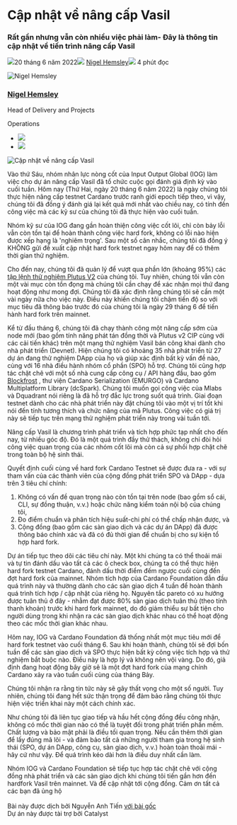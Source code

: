 # Cập nhật về nâng cấp Vasil

### **Rất gần nhưng vẫn còn nhiều việc phải làm- Đây là thông tin cập nhật về tiến trình nâng cấp Vasil**

![](img/2022-06-20-vasil-upgrade-the-state-of-play.002.png)20 tháng 6 năm 2022![](img/2022-06-20-vasil-upgrade-the-state-of-play.002.png) [Nigel Hemsley](/en/blog/authors/nigel-hemsley/page-1/)![](img/2022-06-20-vasil-upgrade-the-state-of-play.003.png) 4 phút đọc

![Nigel Hemsley](img/2022-06-20-vasil-upgrade-the-state-of-play.004.png)[](/en/blog/authors/nigel-hemsley/page-1/)

### [**Nigel Hemsley**](/en/blog/authors/nigel-hemsley/page-1/)

Head of Delivery and Projects

Operations

- ![](img/2022-06-20-vasil-upgrade-the-state-of-play.005.png)[](mailto:nigel.hemsley@iohk.io "Email")
- ![](img/2022-06-20-vasil-upgrade-the-state-of-play.006.png)[](tmp/www.linkedin.com/in/nigel-hemsley-433a213 "LinkedIn")

![Cập nhật về nâng cấp Vasil](https://github.com/cardano2vn/iohk-blog/blob/main/vi/docs1/2022/06/img/2022-06-20-vasil-upgrade-the-state-of-play.007.png?raw=true)

Vào thứ Sáu, nhóm nhân lực nòng cốt của Input Output Global (IOG)  làm việc cho dự án nâng cấp Vasil đã tổ chức cuộc gọi đánh giá định kỳ vào cuối tuần. Hôm nay (Thứ Hai, ngày 20 tháng 6 năm 2022) là ngày chúng tôi thực hiện nâng cấp testnet Cardano trước ranh giới epoch tiếp theo, vì vậy, chúng tôi đã đồng ý đánh giá lại kết quả mới nhất vào chiều nay, có tính đến công việc mà các kỹ sư của chúng tôi đã thực hiện vào cuối tuần.

Nhóm kỹ sư của IOG đang gần hoàn thiện công việc cốt lõi, chỉ còn bảy lỗi vẫn còn tồn tại để hoàn thành công việc hard fork, không có lỗi nào hiện được xếp hạng là 'nghiêm trọng'. Sau một số cân nhắc, chúng tôi đã đồng ý KHÔNG gửi đề xuất cập nhật hard fork testnet ngay hôm nay để có thêm thời gian thử nghiệm.

Cho đến nay, chúng tôi đã quản lý để vượt qua phần lớn (khoảng 95%) các [tập lệnh thử nghiệm Plutus V2](https://github.com/input-output-hk/cardano-node-tests/issues/1079) của chúng tôi. Tuy nhiên, chúng tôi vẫn còn một vài mục còn tồn đọng mà chúng tôi cần chạy để xác nhận mọi thứ đang hoạt động như mong đợi. Chúng tôi đã xác định rằng chúng tôi sẽ cần một vài ngày nữa cho việc này. Điều này khiến chúng tôi chậm tiến độ so với mục tiêu đã thông báo trước đó của chúng tôi là ngày 29 tháng 6 để tiến hành hard fork trên mainnet.

Kể từ đầu tháng 6, chúng tôi đã chạy thành công một nâng cấp sớm của node mới (bao gồm tính năng phát tán đồng thời và Plutus v2 CIP cùng với các cải tiến khác) trên một mạng thử nghiệm  Vasil bán công khai dành cho nhà phát triển (Devnet). Hiện chúng tôi có khoảng 35 nhà phát triển từ 27 dự án đang thử nghiệm DApp của họ và giúp xác định bất kỳ vấn đề nào, cùng với 16 nhà điều hành nhóm cổ phần (SPO) hỗ trợ. Chúng tôi cũng hợp tác chặt chẽ với một số nhà cung cấp công cụ / API hàng đầu, bao gồm [Blockfrost](https://blockfrost.io/) , thư viện Cardano Serialization (EMURGO) và Cardano Multiplatform Library (dcSpark). Chúng tôi muốn gọi công việc của Mlabs và Dquadrant nói riêng là đã hỗ trợ đắc lực trong suốt quá trình. Giai đoạn testnet dành cho các nhà phát triển này đặt chúng tôi vào một vị trí tốt khi nói đến tính tương thích và chức năng của mã Plutus. Công việc có giá trị này sẽ tiếp tục trên mạng thử nghiệm phát triển này trong vài tuần tới.

Nâng cấp Vasil là chương trình phát triển và tích hợp phức tạp nhất cho đến nay, từ nhiều góc độ. Đó là một quá trình đầy thử thách, không chỉ đòi hỏi công việc quan trọng của các nhóm cốt lõi mà còn cả sự phối hợp chặt chẽ trong toàn bộ hệ sinh thái.

Quyết định cuối cùng về hard fork Cardano Testnet sẽ được đưa ra - với sự tham vấn của các thành viên của cộng đồng phát triển SPO và DApp - dựa trên 3 tiêu chí chính:

1. Không có vấn đề quan trọng nào còn tồn tại trên node (bao gồm sổ cái, CLI, sự đồng thuận, v.v.) hoặc chức năng kiểm toán nội bộ của chúng tôi,
2. Đo điểm chuẩn và phân tích hiệu suất-chi phí có thể chấp nhận được, và
3. Cộng đồng (bao gồm các sàn giao dịch và các dự án DApp) đã được thông báo chính xác và đã có đủ thời gian để chuẩn bị cho sự kiện tổ hợp hard fork.

Dự án tiếp tục theo dõi các tiêu chí này. Một khi chúng ta có thể thoải mái và tự tin đánh dấu vào tất cả các ô check box, chúng ta có thể thực hiện hard fork testnet Cardano, đánh dấu thời điểm đếm ngược cuối cùng đến đợt hard fork của mainnet. Nhóm tích hợp của Cardano Foundation dẫn đầu quá trình này và thường dành cho các sàn giao dịch 4 tuần để hoàn thành quá trình tích hợp / cập nhật của riêng họ. Nguyên tắc pareto có xu hướng được tuân thủ ở đây - nhằm đạt được 80% sàn giao dịch tuân thủ (theo tính thanh khoản) trước khi hard fork mainnet, do đó giảm thiểu sự bất tiện cho người dùng trong khi nhận ra các sàn giao dịch khác nhau có thể hoạt động theo các mốc thời gian khác nhau.

Hôm nay, IOG và Cardano Foundation đã thống nhất một mục tiêu mới để hard fork testnet vào cuối tháng 6. Sau khi hoàn thành, chúng tôi sẽ đợi bốn tuần để các sàn giao dịch và SPO thực hiện bất kỳ công việc tích hợp và thử nghiệm bắt buộc nào. Điều này là hợp lý và không nên vội vàng. Do đó, giả định đang hoạt động bây giờ sẽ là một đợt hard fork của mạng chính Cardano xảy ra vào tuần cuối cùng của tháng Bảy.

Chúng tôi nhận ra rằng tin tức này sẽ gây thất vọng cho một số người. Tuy nhiên, chúng tôi đang hết sức thận trọng để đảm bảo rằng chúng tôi thực hiện việc triển khai này một cách chính xác.

Như chúng tôi đã liên tục giao tiếp và hầu hết cộng đồng đều công nhận, không có mốc thời gian nào có thể là tuyệt đối trong phát triển phần mềm. Chất lượng và bảo mật phải là điều tối quan trọng. Nếu cần thêm thời gian để lấy đúng mã lõi - và đảm bảo tất cả những người tham gia trong hệ sinh thái (SPO, dự án DApp, công cụ, sàn giao dịch, v.v.) hoàn toàn thoải mái - hãy cứ như vậy. Để quá trình kéo dài hơn là điều duy nhất cần làm.

Nhóm IOG và Cardano Foundation sẽ tiếp tục hợp tác chặt chẽ với cộng đồng nhà phát triển và các sàn giao dịch khi chúng tôi tiến gần hơn đến hardfork Vasil trên mainnet. Và để cập nhật tới cộng đồng. Cảm ơn tất cả các bạn đã ủng hộ<br><br>Bài này được dịch bởi Nguyễn Anh Tiến <a class="_active_edit_href" href="https://iohk.io/en/blog/posts/2022/06/20/vasil-upgrade-the-state-of-play/">với bài gốc</a><br>Dự án này được tài trợ bởi Catalyst
